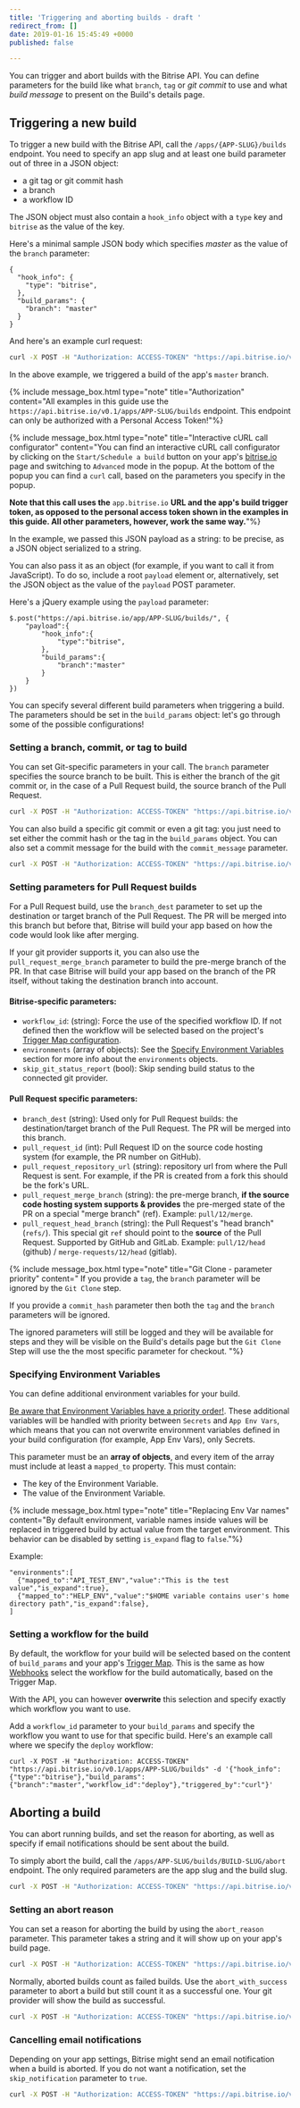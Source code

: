 ```yaml
---
title: 'Triggering and aborting builds - draft '
redirect_from: []
date: 2019-01-16 15:45:49 +0000
published: false

---
```

You can trigger and abort builds with the Bitrise API. You can define parameters for the build like what `branch`, `tag` or _git commit_ to use and what _build message_ to present on the Build's details page.

## Triggering a new build

To trigger a new build with the Bitrise API, call the `/apps/{APP-SLUG}/builds` endpoint. You need to specify an app slug and at least one build parameter out of three in a JSON object:
- a git tag or git commit hash
- a branch
- a workflow ID  

The JSON object must also contain a `hook_info` object with a `type` key and `bitrise` as the value of the key. 

Here's a minimal sample JSON body which specifies _master_ as the value of the `branch` parameter:

    {
      "hook_info": {
        "type": "bitrise",
      },
      "build_params": {
        "branch": "master"
      }
    }

And here's an example curl request: 

``` bash
curl -X POST -H "Authorization: ACCESS-TOKEN" "https://api.bitrise.io/v0.1/apps/APP-SLUG/builds" -d '{"hook_info":{"type":"bitrise"},"build_params":{"branch":"master"}}'
```

In the above example, we triggered a build of the app's `master` branch. 

{% include message_box.html type="note" title="Authorization" content="All examples in this guide use the `https://api.bitrise.io/v0.1/apps/APP-SLUG/builds` endpoint. This endpoint can only be authorized with a Personal Access Token!"%}

{% include message_box.html type="note" title="Interactive cURL call configurator" content="You can find an interactive cURL call configurator by clicking on the `Start/Schedule a build` button on your app's [bitrise.io](https://www.bitrise.io) page and switching to `Advanced` mode in the popup. At the bottom of the popup you can find a `curl` call, based on the parameters you specify in the popup. 

**Note that this call uses the** `app.bitrise.io` **URL and the app's build trigger token, as opposed to the personal access token shown in the examples in this guide. All other parameters, however, work the same way.**"%}

In the example, we passed this JSON payload as a string: to be precise, as a JSON object serialized to a string.

You can also pass it as an object (for example, if you want to call it from JavaScript). To do so, include a root `payload` element or, alternatively, set the JSON object as the value of the `payload` POST parameter.

Here's a jQuery example using the `payload` parameter:

    $.post("https://api.bitrise.io/app/APP-SLUG/builds/", {
        "payload":{
            "hook_info":{
                "type":"bitrise",
            },
            "build_params":{
                "branch":"master"
            }
        }
    })

You can specify several different build parameters when triggering a build. The parameters should be set in the `build_params` object: let's go through some of the possible configurations!

### Setting a branch, commit, or tag to build

You can set Git-specific parameters in your call. The `branch` parameter specifies the source branch to be built. This is either the branch of the git commit or, in the case of a Pull Request build, the source branch of the Pull Request.

``` bash
curl -X POST -H "Authorization: ACCESS-TOKEN" "https://api.bitrise.io/v0.1/apps/APP-SLUG/builds" -d '{"hook_info":{"type":"bitrise"},"build_params":{"branch":"master"}}'
```

You can also build a specific git commit or even a git tag: you just need to set either the commit hash or the tag in the `build_params` object. You can also set a commit message for the build with the `commit_message` parameter.

``` bash
curl -X POST -H "Authorization: ACCESS-TOKEN" "https://api.bitrise.io/v0.1/apps/APP-SLUG/builds" -d '{"hook_info":{"type":"bitrise"},"build_params":{"commit_hash":"0000ffffeeeee", "commit_message":"testing"}}'
```

### Setting parameters for Pull Request builds

For a Pull Request build, use the `branch_dest` parameter to set up the destination or target branch of the Pull Request. The PR will be merged into this branch but before that, Bitrise will build your app based on how the code would look like after merging. 

If your git provider supports it, you can also use the `pull_request_merge_branch` parameter to build the pre-merge branch of the PR. In that case Bitrise will build your app based on the branch of the PR itself, without taking the destination branch into account. 

#### Bitrise-specific parameters:

* `workflow_id`: (string): Force the use of the specified workflow ID. If not defined then the workflow will be selected based on the project's [Trigger Map configuration](/webhooks/trigger-map/).
* `environments` (array of objects): See the [Specify Environment Variables](#specify-environment-variables) section for more info about the `environments` objects.
* `skip_git_status_report` (bool): Skip sending build status to the connected git provider.

#### Pull Request specific parameters:

* `branch_dest` (string): Used only for Pull Request builds: the destination/target branch of the Pull Request. The PR will be merged into this branch.
* `pull_request_id` (int): Pull Request ID on the source code hosting system (for example, the PR number on GitHub).
* `pull_request_repository_url` (string): repository url from where the Pull Request is sent. For example, if the PR is created from a fork this should be the fork's URL.
* `pull_request_merge_branch` (string): the pre-merge branch, **if the source code hosting system supports & provides** the pre-merged state of the PR on a special "merge branch" (ref).
  Example: `pull/12/merge`.
* `pull_request_head_branch` (string): the Pull Request's "head branch" (`refs/`). This special git `ref` should point to the **source** of the Pull Request. Supported by GitHub and GitLab.
  Example: `pull/12/head` (github) / `merge-requests/12/head` (gitlab).

{% include message_box.html type="note" title="Git Clone - parameter priority" content=" If you provide a `tag`, the `branch` parameter will be ignored by the `Git Clone` step. 

If you provide a `commit_hash` parameter then both the `tag` and the `branch` parameters will be ignored. 

The ignored parameters will still be logged and they will be available for steps and they will be visible on the Build's details page but the `Git Clone` Step will use the the most specific parameter for checkout. "%}

### Specifying Environment Variables

You can define additional environment variables for your build.

[Be aware that Environment Variables have a priority order!](/bitrise-cli/most-important-concepts/#availability-order-of-environment-variables). These additional variables will be handled with priority between `Secrets` and `App Env Vars`, which means that you can not overwrite environment variables defined in your build configuration (for example, App Env Vars), only Secrets. 

This parameter must be an **array of objects**, and every item of the array must include at least a `mapped_to` property. This must contain:

- The key of the Environment Variable.
- The value of the Environment Variable.

{% include message_box.html type="note" title="Replacing Env Var names" content="By default environment, variable names inside values will be replaced in triggered build by actual value from the target environment. This behavior can be disabled by setting `is_expand` flag to `false`."%}

Example:

    "environments":[
      {"mapped_to":"API_TEST_ENV","value":"This is the test value","is_expand":true},
      {"mapped_to":"HELP_ENV","value":"$HOME variable contains user's home directory path","is_expand":false},
    ]

### Setting a workflow for the build

By default, the workflow for your build will be selected based on the content of `build_params` and your app's [Trigger Map](/webhooks/trigger-map/). This is the same as how [Webhooks](/webhooks/) select the workflow for the build automatically, based on the Trigger Map.

With the API, you can however **overwrite** this selection and specify exactly which workflow you want to use.

Add a `workflow_id` parameter to your `build_params` and specify the workflow you want to use for that specific build. Here's an example call where we specify the `deploy` workflow: 

    curl -X POST -H "Authorization: ACCESS-TOKEN" "https://api.bitrise.io/v0.1/apps/APP-SLUG/builds" -d '{"hook_info":{"type":"bitrise"},"build_params":{"branch":"master","workflow_id":"deploy"},"triggered_by":"curl"}'

## Aborting a build

You can abort running builds, and set the reason for aborting, as well as specify if email notifications should be sent about the build. 

To simply abort the build, call the `/apps/APP-SLUG/builds/BUILD-SLUG/abort` endpoint. The only required parameters are the app slug and the build slug. 

```bash
curl -X POST -H "Authorization: ACCESS-TOKEN" "https://api.bitrise.io/v0.1/apps/APP-SLUG/builds/BUILD-SLUG/abort"
```

### Setting an abort reason 

You can set a reason for aborting the build by using the `abort_reason` parameter. This parameter takes a string and it will show up on your app's build page. 

```bash
curl -X POST -H "Authorization: ACCESS-TOKEN" "https://api.bitrise.io/v0.1/apps/APP-SLUG/builds/BUILD-SLUG/abort" -d '{"abort_reason": "aborted for a reason"}'
```

Normally, aborted builds count as failed builds. Use the `abort_with_success` parameter to abort a build but still count it as a successful one. Your git provider will show the build as successful. 

```bash
curl -X POST -H "Authorization: ACCESS-TOKEN" "https://api.bitrise.io/v0.1/apps/APP-SLUG/builds/BUILD-SLUG/abort" -d '{"abort_with_success": true}'
```

### Cancelling email notifications 

Depending on your app settings, Bitrise might send an email notification when a build is aborted. If you do not want a notification, set the `skip_notification` parameter to `true`. 

```bash
curl -X POST -H "Authorization: ACCESS-TOKEN" "https://api.bitrise.io/v0.1/apps/APP-SLUG/builds/BUILD-SLUG/abort" -d '{"skip_notification": true}'
```